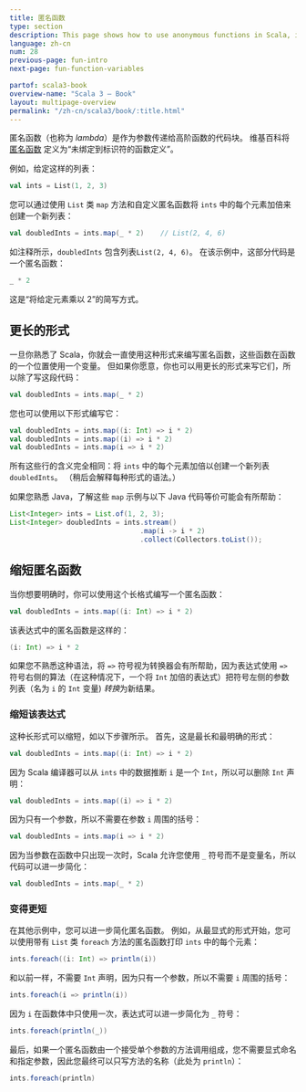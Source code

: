 ```yaml
---
title: 匿名函数
type: section
description: This page shows how to use anonymous functions in Scala, including examples with the List class 'map' and 'filter' functions.
language: zh-cn
num: 28
previous-page: fun-intro
next-page: fun-function-variables

partof: scala3-book
overview-name: "Scala 3 — Book"
layout: multipage-overview
permalink: "/zh-cn/scala3/book/:title.html"
---
```



匿名函数（也称为 *lambda*）是作为参数传递给高阶函数的代码块。
维基百科将 [匿名函数](https://en.wikipedia.org/wiki/Anonymous_function) 定义为“未绑定到标识符的函数定义”。

例如，给定这样的列表：

```scala
val ints = List(1, 2, 3)
```

您可以通过使用 `List` 类 `map` 方法和自定义匿名函数将 `ints` 中的每个元素加倍来创建一个新列表：

```scala
val doubledInts = ints.map(_ * 2)    // List(2, 4, 6)
```

如注释所示，`doubledInts` 包含列表`List(2, 4, 6)`。
在该示例中，这部分代码是一个匿名函数：

```scala
_ * 2
```

这是“将给定元素乘以 2”的简写方式。

## 更长的形式

一旦你熟悉了 Scala，你就会一直使用这种形式来编写匿名函数，这些函数在函数的一个位置使用一个变量。
但如果你愿意，你也可以用更长的形式来写它们，所以除了写这段代码：

```scala
val doubledInts = ints.map(_ * 2)
```

您也可以使用以下形式编写它：

```scala
val doubledInts = ints.map((i: Int) => i * 2)
val doubledInts = ints.map((i) => i * 2)
val doubledInts = ints.map(i => i * 2)
```

所有这些行的含义完全相同：将 `ints` 中的每个元素加倍以创建一个新列表 `doubledInts`。
（稍后会解释每种形式的语法。）

如果您熟悉 Java，了解这些 `map` 示例与以下 Java 代码等价可能会有所帮助：

```java
List<Integer> ints = List.of(1, 2, 3);
List<Integer> doubledInts = ints.stream()
                                .map(i -> i * 2)
                                .collect(Collectors.toList());
```

## 缩短匿名函数

当你想要明确时，你可以使用这个长格式编写一个匿名函数：

```scala
val doubledInts = ints.map((i: Int) => i * 2)
```

该表达式中的匿名函数是这样的：

```scala
(i: Int) => i * 2
```

如果您不熟悉这种语法，将 `=>` 符号视为转换器会有所帮助，因为表达式使用 `=>` 符号右侧的算法（在这种情况下，一个将 `Int` 加倍的表达式）把符号左侧的参数列表（名为 `i`  的 `Int` 变量) *转换*为新结果。

### 缩短该表达式

这种长形式可以缩短，如以下步骤所示。
首先，这是最长和最明确的形式：

```scala
val doubledInts = ints.map((i: Int) => i * 2)
```

因为 Scala 编译器可以从 `ints` 中的数据推断 `i` 是一个 `Int`，所以可以删除 `Int` 声明：

```scala
val doubledInts = ints.map((i) => i * 2)
```

因为只有一个参数，所以不需要在参数 `i` 周围的括号：

```scala
val doubledInts = ints.map(i => i * 2)
```

因为当参数在函数中只出现一次时，Scala 允许您使用 `_` 符号而不是变量名，所以代码可以进一步简化：

```scala
val doubledInts = ints.map(_ * 2)
```

### 变得更短

在其他示例中，您可以进一步简化匿名函数。
例如，从最显式的形式开始，您可以使用带有 `List` 类 `foreach` 方法的匿名函数打印 `ints` 中的每个元素：

```scala
ints.foreach((i: Int) => println(i))
```

和以前一样，不需要 `Int` 声明，因为只有一个参数，所以不需要 `i` 周围的括号：

```scala
ints.foreach(i => println(i))
```

因为 `i` 在函数体中只使用一次，表达式可以进一步简化为 `_` 符号：

```scala
ints.foreach(println(_))
```

最后，如果一个匿名函数由一个接受单个参数的方法调用组成，您不需要显式命名和指定参数，因此您最终可以只写方法的名称（此处为 `println`）：

```scala
ints.foreach(println)
```

